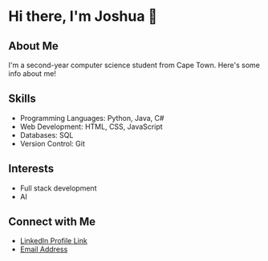 # Hi there, I'm Joshua 👋

## About Me
I'm a second-year computer science student from Cape Town. Here's some info about me!

## Skills
- Programming Languages: Python, Java, C#
- Web Development: HTML, CSS, JavaScript
- Databases: SQL
- Version Control: Git

## Interests
- Full stack development 
- AI

## Connect with Me
- [LinkedIn Profile Link](https://www.linkedin.com/in/joshua-shields-1b5567249/)
- [Email Address](shields.joshua23@gmail.com)
